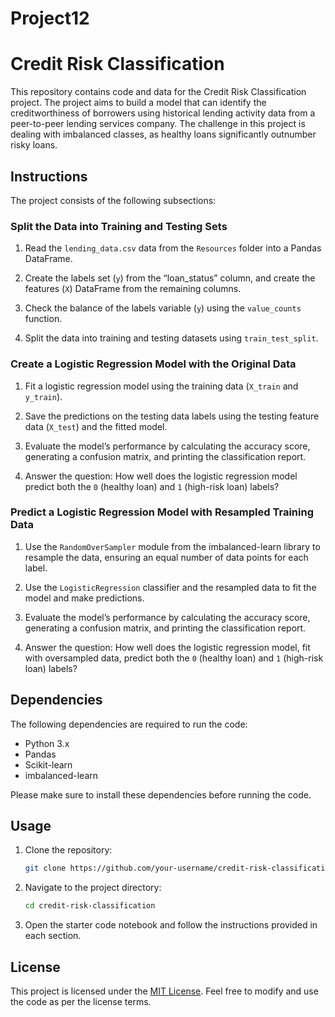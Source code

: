 # Project12

# Credit Risk Classification

This repository contains code and data for the Credit Risk Classification project. The project aims to build a model that can identify the creditworthiness of borrowers using historical lending activity data from a peer-to-peer lending services company. The challenge in this project is dealing with imbalanced classes, as healthy loans significantly outnumber risky loans.

## Instructions

The project consists of the following subsections:

### Split the Data into Training and Testing Sets

1. Read the `lending_data.csv` data from the `Resources` folder into a Pandas DataFrame.

2. Create the labels set (`y`) from the “loan_status” column, and create the features (`X`) DataFrame from the remaining columns.

3. Check the balance of the labels variable (`y`) using the `value_counts` function.

4. Split the data into training and testing datasets using `train_test_split`.

### Create a Logistic Regression Model with the Original Data

1. Fit a logistic regression model using the training data (`X_train` and `y_train`).

2. Save the predictions on the testing data labels using the testing feature data (`X_test`) and the fitted model.

3. Evaluate the model’s performance by calculating the accuracy score, generating a confusion matrix, and printing the classification report.

4. Answer the question: How well does the logistic regression model predict both the `0` (healthy loan) and `1` (high-risk loan) labels?

### Predict a Logistic Regression Model with Resampled Training Data

1. Use the `RandomOverSampler` module from the imbalanced-learn library to resample the data, ensuring an equal number of data points for each label.

2. Use the `LogisticRegression` classifier and the resampled data to fit the model and make predictions.

3. Evaluate the model’s performance by calculating the accuracy score, generating a confusion matrix, and printing the classification report.

4. Answer the question: How well does the logistic regression model, fit with oversampled data, predict both the `0` (healthy loan) and `1` (high-risk loan) labels?

## Dependencies

The following dependencies are required to run the code:

- Python 3.x
- Pandas
- Scikit-learn
- imbalanced-learn

Please make sure to install these dependencies before running the code.

## Usage

1. Clone the repository:

   ```bash
   git clone https://github.com/your-username/credit-risk-classification.git
   ```

2. Navigate to the project directory:

   ```bash
   cd credit-risk-classification
   ```

3. Open the starter code notebook and follow the instructions provided in each section.

## License

This project is licensed under the [MIT License](LICENSE). Feel free to modify and use the code as per the license terms.
